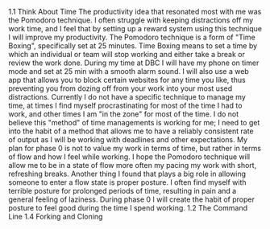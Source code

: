 1.1 Think About Time
The productivity idea that resonated most with me was the Pomodoro technique. I often struggle with keeping distractions off my work time, and I feel that by setting up a reward system using this technique I will improve my productivity. The Pomodoro technique is a form of "Time Boxing", specifically set at 25 minutes. Time Boxing means to set a time by which an individual or team will stop working and either take a break or review the work done. During my time at DBC I will have my phone on timer mode and set at 25 min with a smooth alarm sound. I will also use a web app that allows you to block certain websites for any time you like, thus preventing you from dozing off from your work into your most used distractions. Currently I do not have a specific technique to manage my time, at times I find myself procrastinating for most of the time I had to work, and other times I am "in the zone" for most of the time. I do not believe this "method" of time managements is working for me; I need to get into the habit of a method that allows me to have a reliably consistent rate of output as I will be working with deadlines and other expectations. My plan for phase 0 is not to value my work in terms of time, but rather in terms of flow and how I feel while working. I hope the Pomodoro technique will allow me to be in a state of flow more often my pacing my work with short, refreshing breaks. Another thing I found that plays a big role in allowing someone to enter a flow state is proper posture. I often find myself with terrible posture for prolonged periods of time, resulting in pain and a general feeling of laziness. During phase 0 I will create the habit of proper posture to feel good during the time I spend working.
1.2 The Command Line
1.4 Forking and Cloning
